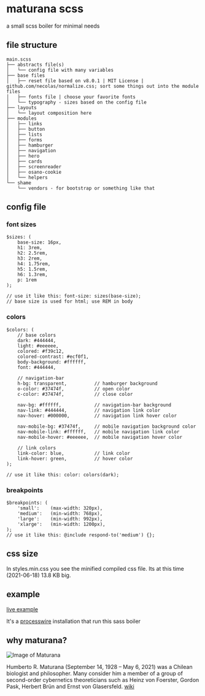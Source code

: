 # maturana scss

a small scss boiler for minimal needs

## file structure

```
main.scss
├── abstracts file(s)
│   └── config file with many variables
├── base files
│   ├── reset file based on v8.0.1 | MIT License | github.com/necolas/normalize.css; sort some things out into the module files
│   ├── fonts file | choose your favorite fonts
│   └── typography - sizes based on the config file
├── layouts
│   └── layout composition here
├── modules
│   ├── links
│   ├── button
│   ├── lists
│   ├── forms
│   ├── hamburger
│   ├── navigation
│   ├── hero
│   ├── cards
│   ├── screenreader
│   ├── osano-cookie
│   └── helpers
└── shame
    └── vendors - for bootstrap or something like that
```

## config file

### font sizes
```
$sizes: (
	base-size: 16px,
	h1: 3rem,
	h2: 2.5rem,
	h3: 2rem,
	h4: 1.75rem,
	h5: 1.5rem,
	h6: 1.3rem,
	p: 1rem
);

// use it like this: font-size: sizes(base-size);
// base size is used for html; use REM in body
```

### colors
```
$colors: (
	// base colors
	dark: #444444,
	light: #eeeeee,
	colored: #f39c12,
	colored-contrast: #ecf0f1,
	body-background: #ffffff,
	font: #444444,
	
	// navigation-bar
	h-bg: transparent,			// hamburger background
	o-color: #37474f,			// open color
	c-color: #37474f,			// close color
	
	nav-bg: #ffffff,			// navigation-bar background
	nav-link: #444444,			// navigation link color
	nav-hover: #000000,			// navigation link hover color
	
	nav-mobile-bg: #37474f,		// mobile navigation background color
	nav-mobile-link: #ffffff,	// mobile navigation link color
	nav-mobile-hover: #eeeeee,	// mobile navigation hover color
	
	// link colors
	link-color: blue,			// link color
	link-hover: green,			// hover color
);

// use it like this: color: colors(dark);
```

### breakpoints
```
$breakpoints: (
	'small':	(max-width: 320px),
	'medium':	(min-width: 768px),
	'large':	(min-width: 992px),
	'xlarge':	(min-width: 1200px),
);
// use it like this: @include respond-to('medium') {};
```

## css size

In styles.min.css you see the minified compiled css file. Its at this time (2021-06-18) 13.8 KB big.

## example

[live example](https://process.end-linkage)

It's a [processwire](https://processwire.com/) installation that run this sass boiler

## why maturana?

![Image of Maturana](https://github.com/eversthomas/maturana-2/blob/main/Humberto_Maturana.jpg)

Humberto R. Maturana (September 14, 1928 – May 6, 2021) was a Chilean biologist and philosopher. Many consider him a member of a group of second-order cybernetics theoreticians such as Heinz von Foerster, Gordon Pask, Herbert Brün and Ernst von Glasersfeld. [wiki](https://en.wikipedia.org/wiki/Humberto_Maturana)
